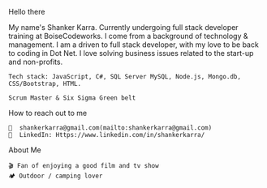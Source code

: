 Hello there  

 My name's Shanker Karra. Currently undergoing full stack developer training at BoiseCodeworks. I come from a background of technology & management. I am a driven to full stack developer, with my love to be back to coding in Dot Net. I love solving business issues related to the start-up and non-profits. 

    Tech stack: JavaScript, C#, SQL Server MySQL, Node.js, Mongo.db, CSS/Bootstrap, HTML. 

    Scrum Master & Six Sigma Green belt 

How to reach out to me 

    📩  shankerkarra@gmail.com(mailto:shankerkarra@gmail.com)
    💼  LinkedIn: Https://www.linkedin.com/in/shankerkarra/
 

About Me 

    🎬 Fan of enjoying a good film and tv show 
    🏕 Outdoor / camping lover 

 

